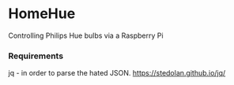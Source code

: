 # HomeHue
Controlling Philips Hue bulbs via a Raspberry Pi

### Requirements
jq -  in order to parse the hated JSON. https://stedolan.github.io/jq/

